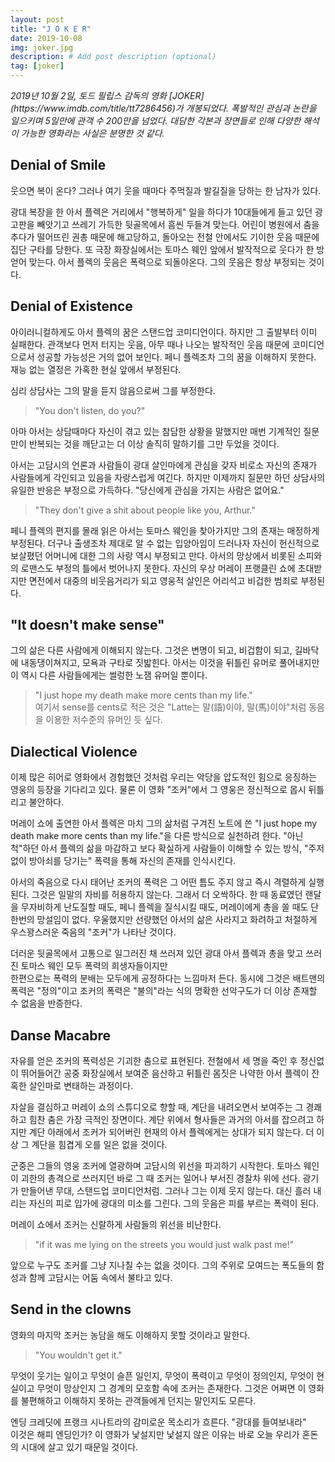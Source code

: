 ```yaml
---
layout: post
title: "J O K E R"
date: 2019-10-08
img: joker.jpg
description: # Add post description (optional)
tag: [joker]
---
```


<i>
2019년 10월 2일, 토드 필립스 감독의 영화 [JOKER](https://www.imdb.com/title/tt7286456)가 개봉되었다. 폭발적인 관심과 논란을 일으키며 5일만에 관객 수 200만을 넘었다. 
대담한 각본과 장면들로 인해 다양한 해석이 가능한 영화라는 사실은 분명한 것 같다.
</i>

## Denial of Smile

웃으면 복이 온다? 그러나 여기 웃을 때마다 주먹질과 발길질을 당하는 한 남자가 있다.

광대 복장을 한 아서 플렉은 거리에서 "행복하게" 일을 하다가 10대들에게 들고 있던 광고판을 빼앗기고 쓰레기 가득한 뒷골목에서 흠씬 두들겨 맞는다. 
어린이 병원에서 춤을 추다가 떨어뜨린 권총 때문에 해고당하고, 돌아오는 전철 안에서도 기이한 웃음 때문에 집단 구타를 당한다. 
또 극장 화장실에서는 토마스 웨인 앞에서 발작적으로 웃다가 한 방 얻어 맞는다.
아서 플렉의 웃음은 폭력으로 되돌아온다. 그의 웃음은 항상 부정되는 것이다.

## Denial of Existence

아이러니컬하게도 아서 플렉의 꿈은 스탠드업 코미디언이다. 하지만 그 출발부터 이미 실패한다. 관객보다 먼저 터지는 웃음, 아무 때나 나오는 발작적인 웃음 때문에 
코미디언으로서 성공할 가능성은 거의 없어 보인다. 페니 플렉조차 그의 꿈을 이해하지 못한다. 재능 없는 열정은 가혹한 현실 앞에서 부정된다.

심리 상담사는 그의 말을 듣지 않음으로써 그를 부정한다. 

>"You don't listen, do you?" 

아마 아서는 상담때마다 자신이 겪고 있는 참담한 상황을 말했지만 매번 기계적인 질문만이 
반복되는 것을 깨닫고는 더 이상 솔직히 말하기를 그만 두었을 것이다. 

아서는 고담시의 언론과 사람들이 광대 살인마에게 관심을 갖자 비로소 자신의 존재가 사람들에게 각인되고 있음을 자랑스럽게 여긴다. 하지만 
이제까지 질문만 하던 상담사의 유일한 반응은 부정으로 가득하다. "당신에게 관심을 가지는 사람은 없어요." 

>"They don't give a shit about people like you, Arthur."

페니 플렉의 편지를 몰래 읽은 아서는 토마스 웨인을 찾아가지만 그의 존재는 매정하게 부정된다. 더구나 출생조차 제대로 알 수 없는 입양아임이 드러나자 
자신이 헌신적으로 보살폈던 어머니에 대한 그의 사랑 역시 부정되고 만다.
아서의 망상에서 비롯된 소피와의 로맨스도 부정의 틀에서 벗어나지 못한다. 자신의 우상 머레이 프랭클린 쇼에 초대받지만 면전에서 대중의 비웃음거리가 되고 영웅적 살인은 어리석고 비겁한 범죄로 부정된다.

## "It doesn't make sense"

그의 삶은 다른 사람에게 이해되지 않는다. 그것은 변명이 되고, 비겁함이 되고, 길바닥에 내동댕이쳐지고, 모욕과 구타로 짓밟힌다. 아서는 이것을 뒤틀린 유머로 풀어내지만 
이 역시 다른 사람들에게는 썰렁한 노잼 유머일 뿐이다. 

> "I just hope my death make more cents than my life."  
> 여기서 sense를 cents로 적은 것은 "Latte는 말(語)이야, 말(馬)이야"처럼 동음을 이용한 저수준의 유머인 듯 싶다. 


## Dialectical Violence 

이제 많은 히어로 영화에서 경험했던 것처럼 우리는 악당을 압도적인 힘으로 응징하는 영웅의 등장을 기다리고 있다. 
물론 이 영화 "조커"에서 그 영웅은 정신적으로 몹시 뒤틀리고 불안하다.

머레이 쇼에 출연한 아서 플렉은 마치 그의 삶처럼 구겨진 노트에 쓴 "I just hope my death make more cents than my life."을 다른 방식으로 실천하려 한다. 
"아닌 척"하던 아서 플렉의 삶을 마감하고 보다 확실하게 사람들이 이해할 수 있는 방식, "주저없이 방아쇠를 당기는" 폭력을 통해 자신의 존재를 인식시킨다.

아서의 죽음으로 다시 태어난 조커의 폭력은 그 어떤 틈도 주지 않고 즉시 격렬하게 실행된다. 그것은 일말의 자비를 허용하지 않는다. 
그래서 더 오싹하다. 한 때 동료였던 랜달을 무자비하게 난도질할 때도, 페니 플렉을 질식시킬 때도, 머레이에게 총을 쏠 때도 단 한번의 망설임이 없다. 
우울했지만 선량했던 아서의 삶은 사라지고 화려하고 처절하게 우스꽝스러운 죽음의 "조커"가 나타난 것이다.

더러운 뒷골목에서 고통으로 일그러진 채 쓰러져 있던 광대 아서 플렉과 총을 맞고 쓰러진 토마스 웨인 모두 폭력의 희생자들이지만  
한편으로는 폭력의 분배는 모두에게 공정하다는 느낌마저 든다. 동시에 그것은 배트맨의 폭력은 "정의"이고 조커의 폭력은 "불의"라는 식의 명확한 선악구도가 더 이상 존재할 수 없음을 반증한다.


## Danse Macabre

자유를 얻은 조커의 폭력성은 기괴한 춤으로 표현된다. 전철에서 세 명을 죽인 후 정신없이 뛰어들어간 공중 화장실에서 보여준 
음산하고 뒤틀린 몸짓은 나약한 아서 플렉이 잔혹한 살인마로 변태하는 과정이다. 

자살을 결심하고 머레이 쇼의 스튜디오로 향할 때, 계단을 내려오면서 보여주는 그 경쾌하고 힘찬 춤은 가장 극적인 장면이다. 계단 위에서 형사들은 과거의 
아서를 잡으려고 하지만 계단 아래에서 조커가 되어버린 현재의 아서 플렉에게는 상대가 되지 않는다. 더 이상 그 계단을 힘겹게 오를 일은 없을 것이다.

군중은 그들의 영웅 조커에 열광하며 고담시의 위선을 파괴하기 시작한다. 토마스 웨인이 괴한의 총격으로 쓰러지던 바로 그 때 조커는 일어나 부서진 경찰차 위에 선다. 
광기가 만들어낸 무대, 스탠드업 코미디언처럼. 그러나 그는 이제 웃지 않는다. 대신 흘러 내리는 자신의 피로 입가에 광대의 미소를 그린다. 그의 웃음은 피를 부르는 폭력이 된다. 

머레이 쇼에서 조커는 신랄하게 사람들의 위선을 비난한다. 

>"if it was me lying on the streets you would just walk past me!"

앞으로 누구도 조커를 그냥 지나칠 수는 없을 것이다. 그의 주위로 모여드는 폭도들의 함성과 함께 고담시는 어둠 속에서 불타고 있다. 


## Send in the clowns

영화의 마지막 조커는 농담을 해도 이해하지 못할 것이라고 말한다. 

> "You wouldn't get it."

무엇이 웃기는 일이고 무엇이 슬픈 일인지, 무엇이 폭력이고 무엇이 정의인지, 무엇이 현실이고 무엇이 망상인지 그 경계의 모호함 속에 조커는 존재한다.
그것은 어쩌면 이 영화를 불편해하고 이해하지 못하는 관객들에게 던지는 말인지도 모른다.

엔딩 크레딧에 프랭크 시나트라의 감미로운 목소리가 흐른다. "광대를 들여보내라"  
이것은 해피 엔딩인가? 이 영화가 낯설지만 낯설지 않은 이유는 바로 오늘 우리가 혼돈의 시대에 살고 있기 때문일 것이다.
